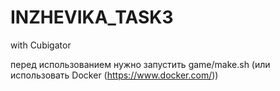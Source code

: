 # INZHEVIKA_TASK3

with Cubigator

перед использованием нужно запустить game/make.sh (или использовать Docker (https://www.docker.com/))
